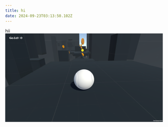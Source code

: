```yaml
---
title: hi
date: 2024-09-23T03:13:50.102Z
---
```


hii![屏幕截图(29).png](https://raw.githubusercontent.com/0xemmkty/tinymind-blog/main/assets/images/2024-09-23/1727061218455.png)